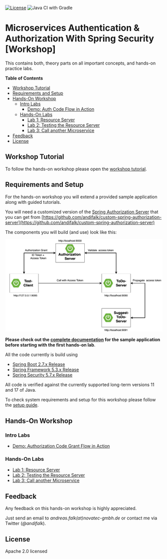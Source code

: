 [![License](https://img.shields.io/badge/License-Apache%20License%202.0-brightgreen.svg)][1]
![Java CI with Gradle](https://github.com/andifalk/microservices-auth-authz-spring-security/workflows/Java%20CI%20with%20Gradle/badge.svg)
# Microservices Authentication & Authorization With Spring Security [Workshop]

This contains both, theory parts on all important concepts, and hands-on practice labs.

__Table of Contents__

* [Workshop Tutorial](https://andifalk.gitbook.io/microservices-authentication-and-authorization)
* [Requirements and Setup](setup)
* [Hands-On Workshop](#hands-on-workshop)
    * [Intro Labs](#intro-labs)
        * [Demo: Auth Code Flow in Action](intro-labs/auth-code-demo)
    * [Hands-On Labs](#hands-on-labs)
        * [Lab 1: Resource Server](lab1)
        * [Lab 2: Testing the Resource Server](lab2)
        * [Lab 3: Call another Microservice](lab3)
* [Feedback](#feedback)
* [License](#license)

## Workshop Tutorial

To follow the hands-on workshop please open the [workshop tutorial](https://andifalk.gitbook.io/microservices-authentication-and-authorization/).

## Requirements and Setup

For the hands-on workshop you will extend a provided sample application along with guided tutorials.

You will need a customized version of the [Spring Authorization Server](https://github.com/spring-projects/spring-authorization-server) that you can get from [https://github.com/andifalk/custom-spring-authorization-server](https://github.com/andifalk/custom-spring-authorization-server)

The components you will build (and use) look like this:

![Architecture](docs/images/demo-architecture.png)

__Please check out the [complete documentation](application-architecture) for the sample application before
starting with the first hands-on lab__.

All the code currently is build using

* [Spring Boot 2.7.x Release](https://spring.io/blog/2022/05/19/spring-boot-2-7-0-available-now)
* [Spring Framework 5.3.x Release](https://spring.io/blog/2020/10/27/spring-framework-5-3-goes-ga)
* [Spring Security 5.7.x Release](https://spring.io/blog/2022/05/15/spring-security-5-7-0-5-6-4-5-5-7-released-fixes-cve-2022-22978-cve-2022-22976)

All code is verified against the currently supported long-term versions 11 and 17 of Java.

To check system requirements and setup for this workshop please follow the [setup guide](setup).

## Hands-On Workshop

### Intro Labs

* [Demo: Authorization Code Grant Flow in Action](intro-labs/auth-code-demo)

### Hands-On Labs

* [Lab 1: Resource Server](lab1)
* [Lab 2: Testing the Resource Server](lab2)
* [Lab 3: Call another Microservice](lab3)

## Feedback

Any feedback on this hands-on workshop is highly appreciated.

Just send an email to _andreas.falk(at)novatec-gmbh.de_ or contact me via Twitter (_@andifalk_).

## License

Apache 2.0 licensed

[1]:http://www.apache.org/licenses/LICENSE-2.0.txt
